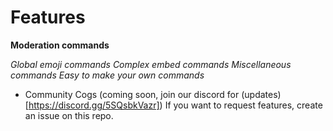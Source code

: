 # Features
**Moderation commands**

*Global emoji commands*
*Complex embed commands*
*Miscellaneous commands*
*Easy to make your own commands*
- Community Cogs (coming soon, join our discord for (updates)[https://discord.gg/5SQsbkVazr])
If you want to request features, create an issue on this repo.
